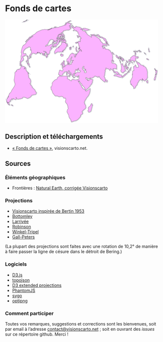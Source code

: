 # Fonds de cartes

![](images/visionscarto-bertin1953-simple.png)

## Description et téléchargements

- [« Fonds de cartes »](https://visionscarto.net/fonds-de-cartes), visionscarto.net.

## Sources

### Éléments géographiques

- Frontières : [Natural Earth, corrigée Visionscarto](https://github.com/Fil/ne_110m_fixes)

<!-- - Graticule, Équateur, tropiques, ligne de changement d’heure : [Natural Earth via http://geojson.xyz/](http://geojson.xyz/) -->


### Projections

- [Visionscarto inspirée de Bertin 1953](http://visionscarto.net/)
- [Bottomley](http://visionscarto.net/la-projection-bottomley)
- [Larrivée](http://bl.ocks.org/mbostock/3719042)
- [Robinson](http://bl.ocks.org/mbostock/3710566)
- [Winkel-Tripel](http://bl.ocks.org/mbostock/3682676)
- [Gall-Peters](http://bl.ocks.org/mbostock/3946824)

(La plupart des projections sont faites avec une rotation de 10,2° de manière à faire passer la ligne de césure dans le détroit de Bering.)

### Logiciels

- [D3.js](http://d3js.org)
- [topojson](https://github.com/mbostock/topojson)
- [D3 extended projections](https://github.com/d3/d3-geo-projection)
- [PhantomJS](http://phantomjs.org/)
- [svgo](https://github.com/svg/svgo)
- [optipng](http://optipng.sourceforge.net/)


### Comment participer

Toutes vos remarques, suggestions et corrections sont les bienvenues, soit par email à l’adresse contact@visionscarto.net ; soit en ouvrant des _issues_ sur ce répertoire github. Merci !